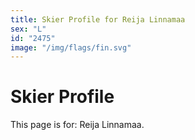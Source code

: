 ```yaml
---
title: Skier Profile for Reija Linnamaa
sex: "L"
id: "2475"
image: "/img/flags/fin.svg" 
---
```


# Skier Profile

This page is for: Reija Linnamaa.
    